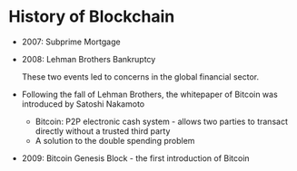 # History of Blockchain

- 2007: Subprime Mortgage
- 2008: Lehman Brothers Bankruptcy
    
    These two events led to concerns in the global financial sector.

- Following the fall of Lehman Brothers, the whitepaper of Bitcoin was introduced by Satoshi Nakamoto
    - Bitcoin: P2P electronic cash system - allows two parties to transact directly without a trusted third party
    - A solution to the double spending problem
    
- 2009: Bitcoin Genesis Block - the first introduction of Bitcoin

